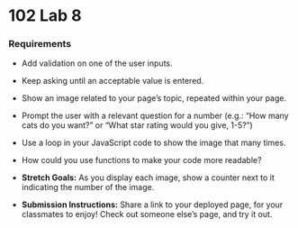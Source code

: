 # 102 Lab 8
### Requirements
* Add validation on one of the user inputs.
* Keep asking until an acceptable value is entered.
* Show an image related to your page’s topic, repeated within your page.
* Prompt the user with a relevant question for a number (e.g.: “How many cats do you want?” or “What star rating would you give, 1-5?”)
* Use a loop in your JavaScript code to show the image that many times.
* How could you use functions to make your code more readable?

* **Stretch Goals:** As you display each image, show a counter next to it indicating the number of the image.

* **Submission Instructions:** Share a link to your deployed page, for your classmates to enjoy! Check out someone else’s page, and try it out.
